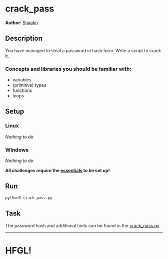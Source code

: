 # crack_pass

**Author**: [Snaakn][1]

## Description

You have managed to steal a password in hash form. Write a script to crack it.

### Concepts and libraries you should be familiar with:

- variables
- (primitive) types
- functions
- loops

## Setup

### Linux

*Nothing to do*

### Windows

*Nothing to do*

**All challenges require the [essentials][2] to be set up!**

## Run

```sh
python3 crack_pass.py
```

## Task

The password hash and additional hints can be found in the [crack_pass.py][3].

---

# HFGL!

[1]: https://github.com/Snaakn
[2]: ../../docs/Essentials.md
[3]: crack_pass.py